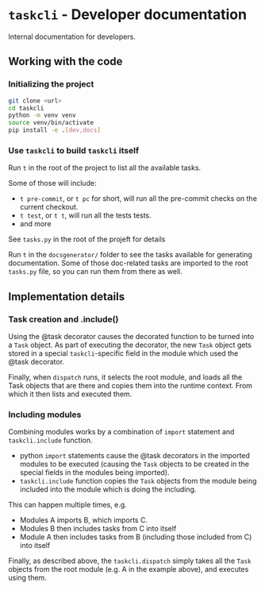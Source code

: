 # `taskcli` - Developer documentation

Internal documentation for developers.

## Working with the code
### Initializing the project
```bash
git clone <url>
cd taskcli
python -m venv venv
source venv/bin/activate
pip install -e .[dev,docs]
```

### Use `taskcli` to build `taskcli` itself
Run `t` in the root of the project to list all the available tasks.


Some of those will include:
- `t pre-commit`, or `t pc` for short, will run all the pre-commit checks on the current checkout.
- `t test`, or `t t`,  will run all the tests tests.
- and more

See `tasks.py` in the root of the projeft for details

Run `t` in the `docsgenerator/` folder to see the tasks available for generating documentation.
Some of those doc-related tasks are imported to the root `tasks.py` file, so you can run them from there as well.

## Implementation details
### Task creation and .include()
Using the @task decorator causes the decorated function to be turned into a `Task` object.
As part of executing the decorator, the new `Task` object gets stored in a special `taskcli`-specific field
in the module which used the @task decorator.

Finally, when `dispatch` runs, it selects the root module, and loads all the Task objects that
are there and copies them
into the runtime context. From which it then lists and executed them.

### Including modules
Combining modules works by a combination of `import` statement and `taskcli.include` function.
- python `import` statements cause the @task decorators in the imported modules to be executed
  (causing the `Task` objects to be created in the special fields in the modules being imported).
- `taskcli.include` function copies the `Task` objects from the module being included into the
  module which is doing the including.

This can happen multiple times, e.g.
-  Modules A imports B, which imports C.
-  Modules B then includes tasks from C into itself
-  Module A then includes tasks from B (including those included from C) into itself

Finally, as described above, the `taskcli.dispatch` simply takes all the `Task` objects from the root
module (e.g. A in the example above), and executes using them.